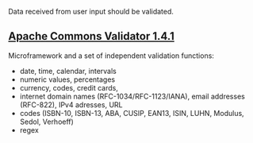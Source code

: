 Data received from user input should be validated.

## [Apache Commons Validator 1.4.1](https://commons.apache.org/proper/commons-validator/)
Microframework and a set of independent validation functions:
- date, time, calendar, intervals
- numeric values, percentages
- currency, codes, credit cards, 
- internet domain names (RFC-1034/RFC-1123/IANA), email addresses (RFC-822), IPv4 adresses, URL
- codes (ISBN-10, ISBN-13, ABA, CUSIP, EAN13, ISIN, LUHN, Modulus, Sedol, Verhoeff)
- regex
